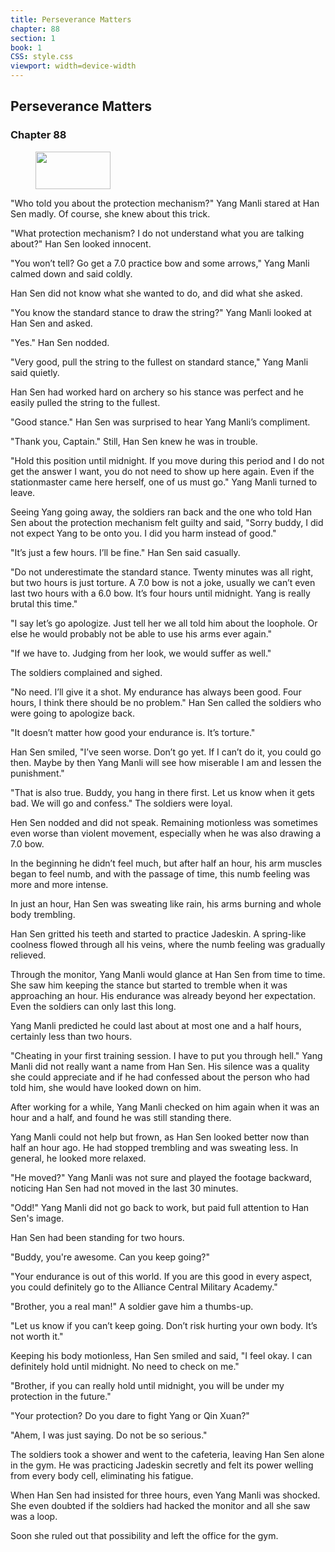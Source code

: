 ```yaml
---
title: Perseverance Matters
chapter: 88
section: 1
book: 1
CSS: style.css
viewport: width=device-width
---
```


## Perseverance Matters

### Chapter 88

<figure>
	<img src="../Images/gem.gif" alt="" id="gem" width="120" height="60" />
</figure>

"Who told you about the protection mechanism?" Yang Manli stared at Han Sen madly. Of course, she knew about this trick.

"What protection mechanism? I do not understand what you are talking about?" Han Sen looked innocent.

"You won’t tell? Go get a 7.0 practice bow and some arrows," Yang Manli calmed down and said coldly.

Han Sen did not know what she wanted to do, and did what she asked.

"You know the standard stance to draw the string?" Yang Manli looked at Han Sen and asked.

"Yes." Han Sen nodded.

"Very good, pull the string to the fullest on standard stance," Yang Manli said quietly.

Han Sen had worked hard on archery so his stance was perfect and he easily pulled the string to the fullest.

"Good stance." Han Sen was surprised to hear Yang Manli’s compliment.

"Thank you, Captain." Still, Han Sen knew he was in trouble.

"Hold this position until midnight. If you move during this period and I do not get the answer I want, you do not need to show up here again. Even if the stationmaster came here herself, one of us must go." Yang Manli turned to leave.

Seeing Yang going away, the soldiers ran back and the one who told Han Sen about the protection mechanism felt guilty and said, "Sorry buddy, I did not expect Yang to be onto you. I did you harm instead of good."

"It’s just a few hours. I’ll be fine." Han Sen said casually.

"Do not underestimate the standard stance. Twenty minutes was all right, but two hours is just torture. A 7.0 bow is not a joke, usually we can’t even last two hours with a 6.0 bow. It’s four hours until midnight. Yang is really brutal this time."

"I say let’s go apologize. Just tell her we all told him about the loophole. Or else he would probably not be able to use his arms ever again."

"If we have to. Judging from her look, we would suffer as well."

The soldiers complained and sighed.

"No need. I’ll give it a shot. My endurance has always been good. Four hours, I think there should be no problem." Han Sen called the soldiers who were going to apologize back.

"It doesn’t matter how good your endurance is. It’s torture."

Han Sen smiled, "I’ve seen worse. Don’t go yet. If I can’t do it, you could go then. Maybe by then Yang Manli will see how miserable I am and lessen the punishment."

"That is also true. Buddy, you hang in there first. Let us know when it gets bad. We will go and confess." The soldiers were loyal.

Hen Sen nodded and did not speak. Remaining motionless was sometimes even worse than violent movement, especially when he was also drawing a 7.0 bow.

In the beginning he didn’t feel much, but after half an hour, his arm muscles began to feel numb, and with the passage of time, this numb feeling was more and more intense.

In just an hour, Han Sen was sweating like rain, his arms burning and whole body trembling.

Han Sen gritted his teeth and started to practice Jadeskin. A spring-like coolness flowed through all his veins, where the numb feeling was gradually relieved.

Through the monitor, Yang Manli would glance at Han Sen from time to time. She saw him keeping the stance but started to tremble when it was approaching an hour. His endurance was already beyond her expectation. Even the soldiers can only last this long.

Yang Manli predicted he could last about at most one and a half hours, certainly less than two hours.

"Cheating in your first training session. I have to put you through hell." Yang Manli did not really want a name from Han Sen. His silence was a quality she could appreciate and if he had confessed about the person who had told him, she would have looked down on him.

After working for a while, Yang Manli checked on him again when it was an hour and a half, and found he was still standing there.

Yang Manli could not help but frown, as Han Sen looked better now than half an hour ago. He had stopped trembling and was sweating less. In general, he looked more relaxed.

"He moved?" Yang Manli was not sure and played the footage backward, noticing Han Sen had not moved in the last 30 minutes.

"Odd!" Yang Manli did not go back to work, but paid full attention to Han Sen's image.

Han Sen had been standing for two hours.

"Buddy, you're awesome. Can you keep going?"

"Your endurance is out of this world. If you are this good in every aspect, you could definitely go to the Alliance Central Military Academy."

"Brother, you a real man!" A soldier gave him a thumbs-up.

"Let us know if you can’t keep going. Don’t risk hurting your own body. It’s not worth it."

Keeping his body motionless, Han Sen smiled and said, "I feel okay. I can definitely hold until midnight. No need to check on me."

"Brother, if you can really hold until midnight, you will be under my protection in the future."

"Your protection? Do you dare to fight Yang or Qin Xuan?"

"Ahem, I was just saying. Do not be so serious."

The soldiers took a shower and went to the cafeteria, leaving Han Sen alone in the gym. He was practicing Jadeskin secretly and felt its power welling from every body cell, eliminating his fatigue.

When Han Sen had insisted for three hours, even Yang Manli was shocked. She even doubted if the soldiers had hacked the monitor and all she saw was a loop.

Soon she ruled out that possibility and left the office for the gym.
